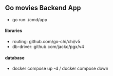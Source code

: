 ## Go movies Backend App

- go run ./cmd/app


#### libraries
- routing: github.com/go-chi/chi/v5
- db-driver: github.com/jackc/pgx/v4

#### database
- docker compose up -d / docker compose down